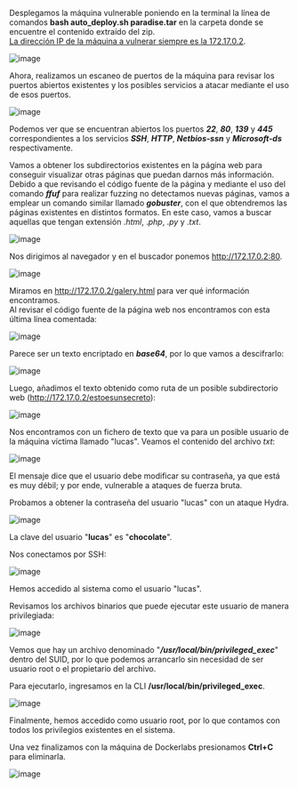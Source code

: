 Desplegamos la máquina vulnerable poniendo en la terminal la línea de comandos **bash auto_deploy.sh paradise.tar** en la carpeta donde se encuentre el contenido extraído del zip.<br>
<ins>La dirección IP de la máquina a vulnerar siempre es la 172.17.0.2</ins>.

  ![image](https://github.com/user-attachments/assets/fc1ed529-62b7-431b-905d-3a0f085e9446)

Ahora, realizamos un escaneo de puertos de la máquina para revisar los puertos abiertos existentes y los posibles servicios a atacar mediante el uso de esos puertos.

  ![image](https://github.com/user-attachments/assets/9f7cc61f-1d63-41d6-93fc-f8da5ff2494d)

Podemos ver que se encuentran abiertos los puertos ***22***, ***80***, ***139*** y ***445*** correspondientes a los servicios ***SSH***, ***HTTP***, ***Netbios-ssn*** y ***Microsoft-ds*** respectivamente.

Vamos a obtener los subdirectorios existentes en la página web para conseguir visualizar otras páginas que puedan darnos más información.
Debido a que revisando el código fuente de la página y mediante el uso del comando ***ffuf*** para realizar fuzzing no detectamos nuevas páginas, vamos a emplear un comando similar llamado ***gobuster***, con el que obtendremos las páginas existentes en distintos formatos. En este caso, vamos a buscar aquellas que tengan extensión .*html*, .*php*, .*py* y .*txt*.

  ![image](https://github.com/user-attachments/assets/3e6d9d5d-ea80-42b3-ae64-46f73cb242d5)

Nos dirigimos al navegador y en el buscador ponemos http://172.17.0.2:80.

  ![image](https://github.com/user-attachments/assets/37293b8e-076e-425b-9363-1689ecb48502)

Miramos en  http://172.17.0.2/galery.html para ver qué información encontramos.<br>
Al revisar el código fuente de la página web nos encontramos con esta última línea comentada:

  ![image](https://github.com/user-attachments/assets/05be193f-09aa-459b-84c4-5a912e6ca59b)

Parece ser un texto encriptado en ***base64***, por lo que vamos a descifrarlo:

  ![image](https://github.com/user-attachments/assets/b3e848bd-674e-4d6b-bf1c-98dac63bd075)

Luego, añadimos el texto obtenido como ruta de un posible subdirectorio web (http://172.17.0.2/estoesunsecreto):

  ![image](https://github.com/user-attachments/assets/e8716267-502e-4166-896b-5b286e4bf191)

Nos encontramos con un fichero de texto que va para un posible usuario de la máquina víctima llamado "lucas". Veamos el contenido del archivo *txt*:

  ![image](https://github.com/user-attachments/assets/880b3adb-d646-40a0-9d37-679bc0d46f09)

El mensaje dice que el usuario debe modificar su contraseña, ya que está es muy débil; y por ende, vulnerable a ataques de fuerza bruta.

Probamos a obtener la contraseña del usuario "lucas" con un ataque Hydra.

  ![image](https://github.com/user-attachments/assets/38092cc6-933e-4279-af5e-743b0a302ddd)

La clave del usuario "**lucas**" es "**chocolate**".

Nos conectamos por SSH:

  ![image](https://github.com/user-attachments/assets/a6f65191-e849-4de4-aec6-3ad53a9e79d6)

Hemos accedido al sistema como el usuario "lucas".

Revisamos los archivos binarios que puede ejecutar este usuario de manera privilegiada:

  ![image](https://github.com/user-attachments/assets/631fbb83-5f6c-4e20-a7df-9a9dca041c03)
  
Vemos que hay un archivo denominado "***/usr/local/bin/privileged_exec***" dentro del SUID, por lo que podemos arrancarlo sin necesidad de ser usuario root o el propietario del archivo.

Para ejecutarlo, ingresamos en la CLI **/usr/local/bin/privileged_exec**.

  ![image](https://github.com/user-attachments/assets/a8d66f1c-93c6-4fcb-9a29-3fa2ee567ee4)

Finalmente, hemos accedido como usuario root, por lo que contamos con todos los privilegios existentes en el sistema.

Una vez finalizamos con la máquina de Dockerlabs presionamos **Ctrl+C** para eliminarla.

  ![image](https://github.com/user-attachments/assets/cfc9b71c-863c-462f-be17-6d0cab227506)
